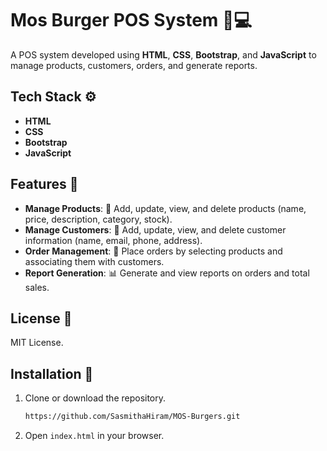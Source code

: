 # Mos Burger POS System 🍔💻

A POS system developed using **HTML**, **CSS**, **Bootstrap**, and **JavaScript** to manage products, customers, orders, and generate reports.

## Tech Stack ⚙️

- **HTML**
- **CSS**
- **Bootstrap**
- **JavaScript**

## Features 🌟

- **Manage Products**: 🛒 Add, update, view, and delete products (name, price, description, category, stock).
- **Manage Customers**: 👤 Add, update, view, and delete customer information (name, email, phone, address).
- **Order Management**: 📝 Place orders by selecting products and associating them with customers.
- **Report Generation**: 📊 Generate and view reports on orders and total sales.

## License 📜

MIT License.

## Installation 🚀

1. Clone or download the repository.
   ```bash
   https://github.com/SasmithaHiram/MOS-Burgers.git
   ```
2. Open `index.html` in your browser.
